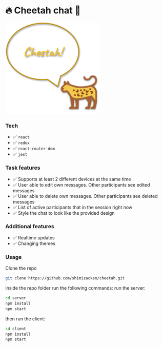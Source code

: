 # 🔥 Cheetah chat 🐆

![Default view](assets/screenshots/default-logo.png "Default view")

### Tech
- ✅ `react`
- ✅ `redux`
- ✅ `react-router-dom`
- ✅ `jest`

### Task features
- ✅ Supports at least 2 different devices at the same time
- ✅ User able to edit own messages. Other participants see edited messages
- ✅ User able to delete own messages. Other participants see deleted messages
- ✅ List of active participants that in the session right now
- ✅ Style the chat to look like the provided design

### Additional features
- ✅ Realtime updates
- ✅ Changing themes

### Usage
Clone the repo
```bash
git clone https://github.com/shimizacken/cheetah.git
```
inside the repo folder run the following commands:
run the server:
```bash
cd server
npm install
npm start
```
then run the client:
```bash
cd client
npm install
npm start
```